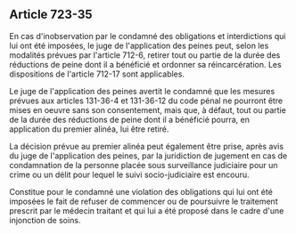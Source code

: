 Article 723-35
----
En cas d'inobservation par le condamné des obligations et interdictions qui lui
ont été imposées, le juge de l'application des peines peut, selon les modalités
prévues par l'article 712-6, retirer tout ou partie de la durée des réductions
de peine dont il a bénéficié et ordonner sa réincarcération. Les dispositions de
l'article 712-17 sont applicables.

Le juge de l'application des peines avertit le condamné que les mesures prévues
aux articles 131-36-4 et 131-36-12 du code pénal ne pourront être mises en
oeuvre sans son consentement, mais que, à défaut, tout ou partie de la durée des
réductions de peine dont il a bénéficié pourra, en application du premier
alinéa, lui être retiré.

La décision prévue au premier alinéa peut également être prise, après avis du
juge de l'application des peines, par la juridiction de jugement en cas de
condamnation de la personne placée sous surveillance judiciaire pour un crime ou
un délit pour lequel le suivi socio-judiciaire est encouru.

Constitue pour le condamné une violation des obligations qui lui ont été
imposées le fait de refuser de commencer ou de poursuivre le traitement prescrit
par le médecin traitant et qui lui a été proposé dans le cadre d'une injonction
de soins.

